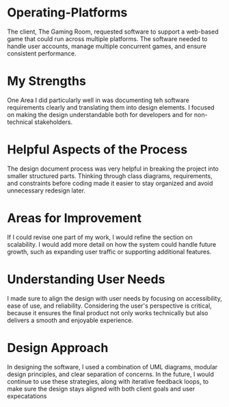 # Operating-Platforms
The client, The Gaming Room, requested software to support a web-based game that could run across multiple platforms. The software needed to handle user accounts, manage multiple concurrent games, and ensure consistent performance.

# My Strengths
One Area I did particularly well in was documenting teh software requirements clearly and translating them into design elements. I focused on making the design understandable both for developers and for non-technical stakeholders.

# Helpful Aspects of the Process
The design document process was very helpful in breaking the project into smaller structured parts. Thinking through class diagrams, requirements, and constraints before coding made it easier to stay organized and avoid unnecessary redesign later.

# Areas for Improvement
If I could revise one part of my work, I would refine the section on scalability. I would add more detail on how the system could handle future growth, such as expanding user traffic or supporting additional features.

# Understanding User Needs
I made sure to align the design with user needs by focusing on accessibility, ease of use, and reliability. Considering the user's perspective is critical, because it ensures the final product not only works technically but also delivers a smooth and enjoyable experience.

# Design Approach
In designing the software, I used a combination of UML diagrams, modular design principles, and clear separation of concerns. In the future, I would continue to use these strategies, along with iterative feedback loops, to make sure the design stays aligned with both client goals and user expecatations
